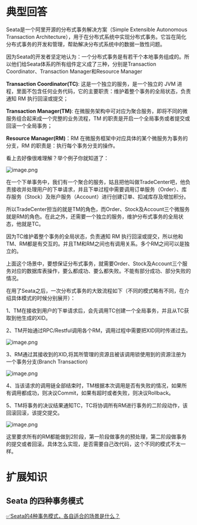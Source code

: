 # 典型回答

Seata是一个阿里开源的分布式事务解决方案（Simple Extensible Autonomous Transaction Architecture），用于在分布式系统中实现分布式事务。它旨在简化分布式事务的开发和管理，帮助解决分布式系统中的数据一致性问题。

因为Seata的开发者坚定地认为：一个分布式事务是有若干个本地事务组成的。所以他们给Seata体系的所有组件定义成了三种，分别是Transaction Coordinator、Transaction Manager和Resource Manager

**Transaction Coordinator(TC)**:  这是一个独立的服务，是一个独立的 JVM 进程，里面不包含任何业务代码，它的主要职责：维护着整个事务的全局状态，负责通知 RM 执行回滚或提交；

**Transaction Manager(TM)**: 在微服务架构中可对应为聚合服务，即将不同的微服务组合起来成一个完整的业务流程，TM 的职责是开启一个全局事务或者提交或回滚一个全局事务；

**Resource Manager(RM)**：RM 在微服务框架中对应具体的某个微服务为事务的分支，RM 的职责是：执行每个事务分支的操作。

看上去好像很难理解？举个例子你就知道了：

![image.png](https://cdn.nlark.com/yuque/0/2023/png/5378072/1691212535940-51d90d22-ad71-4274-a632-1ad27d661aa1.png#averageHue=%23f7efee&clientId=u989134b5-18c5-4&from=paste&height=746&id=u56781373&originHeight=746&originWidth=1034&originalType=binary&ratio=1&rotation=0&showTitle=false&size=550772&status=done&style=none&taskId=u461bc847-4f8e-4da5-b834-758275af7f3&title=&width=1034)

在一个下单事务中，我们有一个聚合的服务，姑且把他叫做TradeCenter吧，他负责接收并处理用户的下单请求，并且下单过程中需要调用订单服务（Order）、库存服务（Stock）及账户服务（Account）进行创建订单、扣减库存及增加积分。

所以TradeCenter担当的就是TM的角色，而Order、Stock及Account三个微服务就是RM的角色。在此之外，还需要一个独立的服务，维护分布式事务的全局状态，他就是TC。

因为TC维护着整个事务的全局状态，负责通知 RM 执行回滚或提交，所以他和TM、RM都是有交互的。并且TM和RM之间也有调用关系。多个RM之间可以是独立的。

上面这个场景中，要想保证分布式事务，就需要Order、Stock及Account三个服务对应的数据库表操作，要么都成功、要么都失败。不能有部分成功、部分失败的情况。

在用了Seata之后，一次分布式事务的大致流程如下（不同的模式略有不同，在介绍具体模式的时候分别展开）：

1、TM在接收到用户的下单请求后，会先调用TC创建一个全局事务，并且从TC获取到他生成的XID。

2、TM开始通过RPC/Restful调用各个RM，调用过程中需要把XID同时传递过去。

![image.png](https://cdn.nlark.com/yuque/0/2023/png/5378072/1691213549843-0ba2065e-cdeb-4341-89f7-3e27c2af14af.png#averageHue=%23fbf5f5&clientId=u66b409cb-b683-4&from=paste&height=793&id=uf09f2992&originHeight=793&originWidth=1025&originalType=binary&ratio=1&rotation=0&showTitle=false&size=537123&status=done&style=none&taskId=uefe2c1d1-2976-492b-b95a-c026c24565d&title=&width=1025)

3、RM通过其接收到的XID,将其所管理的资源且被该调用锁使用到的资源注册为一个事务分支(Branch Transaction)

![image.png](https://cdn.nlark.com/yuque/0/2023/png/5378072/1691213610596-d9084b3b-74a8-4f12-abcf-990717d93060.png#averageHue=%23fbf4f4&clientId=u66b409cb-b683-4&from=paste&height=801&id=u9bb60051&originHeight=801&originWidth=942&originalType=binary&ratio=1&rotation=0&showTitle=false&size=512330&status=done&style=none&taskId=u5e25acf7-f8aa-4089-948b-1779743830a&title=&width=942)

4、当该请求的调用链全部结束时，TM根据本次调用是否有失败的情况，如果所有调用都成功，则决议Commit，如果有超时或者失败，则决议Rollback。

5、TM将事务的决议结果通知TC，TC将协调所有RM进行事务的二阶段动作，该回滚回滚，该提交提交。

![image.png](https://cdn.nlark.com/yuque/0/2023/png/5378072/1691213685250-ac8f2f0b-90d3-4f8f-a12f-892732f7c237.png#averageHue=%23f9f2f2&clientId=u66b409cb-b683-4&from=paste&height=796&id=u61c9d2a2&originHeight=796&originWidth=953&originalType=binary&ratio=1&rotation=0&showTitle=false&size=524812&status=done&style=none&taskId=u7a4b72dd-f2e7-4902-8f2c-bbe7de18a0c&title=&width=953)

这里要求所有的RM都能做到2阶段，第一阶段做事务的预处理，第二阶段做事务的提交或者回滚。具体怎么实现，是否需要自己改代码，这个不同的模式不太一样。


# 扩展知识

## Seata 的四种事务模式

[✅Seata的4种事务模式，各自适合的场景是什么？](https://www.yuque.com/hollis666/fo22bm/cx86tg6tdhmz1dm9?view=doc_embed)


